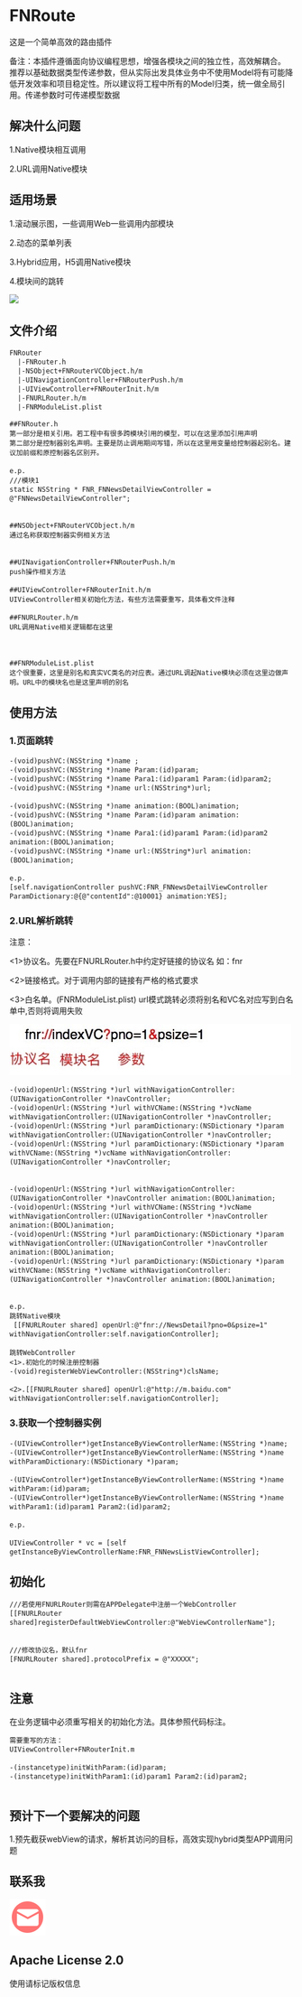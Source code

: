 # FNRoute

这是一个简单高效的路由插件


备注：本插件遵循面向协议编程思想，增强各模块之间的独立性，高效解耦合。
推荐以基础数据类型传递参数，但从实际出发具体业务中不使用Model将有可能降低开发效率和项目稳定性。所以建议将工程中所有的Model归类，统一做全局引用。传递参数时可传递模型数据



## 解决什么问题


1.Native模块相互调用

2.URL调用Native模块


## 适用场景


1.滚动展示图，一些调用Web一些调用内部模块

2.动态的菜单列表

3.Hybrid应用，H5调用Native模块

4.模块间的跳转

![](./img/taobao.png)


## 文件介绍


```
FNRouter
  |-FNRouter.h
  |-NSObject+FNRouterVCObject.h/m
  |-UINavigationController+FNRouterPush.h/m
  |-UIViewController+FNRouterInit.h/m
  |-FNURLRouter.h/m
  |-FNRModuleList.plist

```
```
##FNRouter.h
第一部分是相关引用。若工程中有很多跨模块引用的模型，可以在这里添加引用声明
第二部分是控制器别名声明。主要是防止调用期间写错，所以在这里用变量给控制器起别名。建议加前缀和原控制器名区别开。

e.p.
///模块1
static NSString * FNR_FNNewsDetailViewController = @"FNNewsDetailViewController";


##NSObject+FNRouterVCObject.h/m
通过名称获取控制器实例相关方法


##UINavigationController+FNRouterPush.h/m
push操作相关方法

##UIViewController+FNRouterInit.h/m
UIViewController相关初始化方法，有些方法需要重写，具体看文件注释

##FNURLRouter.h/m
URL调用Native相关逻辑都在这里



##FNRModuleList.plist
这个很重要，这里是别名和真实VC类名的对应表。通过URL调起Native模块必须在这里边做声明。URL中的模块名也是这里声明的别名

```


## 使用方法


###  1.页面跳转

```
-(void)pushVC:(NSString *)name ;
-(void)pushVC:(NSString *)name Param:(id)param;
-(void)pushVC:(NSString *)name Para1:(id)param1 Param:(id)param2;
-(void)pushVC:(NSString *)name url:(NSString*)url;

-(void)pushVC:(NSString *)name animation:(BOOL)animation;
-(void)pushVC:(NSString *)name Param:(id)param animation:(BOOL)animation;
-(void)pushVC:(NSString *)name Para1:(id)param1 Param:(id)param2 animation:(BOOL)animation;
-(void)pushVC:(NSString *)name url:(NSString*)url animation:(BOOL)animation;

e.p. 
[self.navigationController pushVC:FNR_FNNewsDetailViewController ParamDictionary:@{@"contentId":@10001} animation:YES];

```

###  2.URL解析跳转

注意：

<1>协议名。先要在FNURLRouter.h中约定好链接的协议名 如：fnr

<2>链接格式。对于调用内部的链接有严格的格式要求 

<3>白名单。(FNRModuleList.plist)  url模式跳转必须将别名和VC名对应写到白名单中,否则将调用失败

![](./img/url.jpg)


```
-(void)openUrl:(NSString *)url withNavigationController:(UINavigationController *)navController;
-(void)openUrl:(NSString *)url withVCName:(NSString *)vcName withNavigationController:(UINavigationController *)navController;
-(void)openUrl:(NSString *)url paramDictionary:(NSDictionary *)param withNavigationController:(UINavigationController *)navController;
-(void)openUrl:(NSString *)url paramDictionary:(NSDictionary *)param withVCName:(NSString *)vcName withNavigationController:(UINavigationController *)navController;


-(void)openUrl:(NSString *)url withNavigationController:(UINavigationController *)navController animation:(BOOL)animation;
-(void)openUrl:(NSString *)url withVCName:(NSString *)vcName withNavigationController:(UINavigationController *)navController animation:(BOOL)animation;
-(void)openUrl:(NSString *)url paramDictionary:(NSDictionary *)param withNavigationController:(UINavigationController *)navController animation:(BOOL)animation;
-(void)openUrl:(NSString *)url paramDictionary:(NSDictionary *)param withVCName:(NSString *)vcName withNavigationController:(UINavigationController *)navController animation:(BOOL)animation;


e.p.
跳转Native模块
 [[FNURLRouter shared] openUrl:@"fnr://NewsDetail?pno=0&psize=1" withNavigationController:self.navigationController];
 
跳转WebController
<1>.初始化的时候注册控制器
-(void)registerWebViewController:(NSString*)clsName;
    
<2>.[[FNURLRouter shared] openUrl:@"http://m.baidu.com" withNavigationController:self.navigationController];

```

###  3.获取一个控制器实例

```
-(UIViewController*)getInstanceByViewControllerName:(NSString *)name;
-(UIViewController*)getInstanceByViewControllerName:(NSString *)name withParamDictionary:(NSDictionary *)param;

-(UIViewController*)getInstanceByViewControllerName:(NSString *)name withParam:(id)param;
-(UIViewController*)getInstanceByViewControllerName:(NSString *)name withParam1:(id)param1 Param2:(id)param2;

e.p.

UIViewController * vc = [self getInstanceByViewControllerName:FNR_FNNewsListViewController];
```

## 初始化

```
///若使用FNURLRouter则需在APPDelegate中注册一个WebController
[[FNURLRouter shared]registerDefaultWebViewController:@"WebViewControllerName"];


///修改协议名，默认fnr
[FNURLRouter shared].protocolPrefix = @"XXXXX";


```

## 注意

在业务逻辑中必须重写相关的初始化方法。具体参照代码标注。

```
需要重写的方法：
UIViewController+FNRouterInit.m

-(instancetype)initWithParam:(id)param;
-(instancetype)initWithParam1:(id)param1 Param2:(id)param2;


```

## 预计下一个要解决的问题

1.预先截获webView的请求，解析其访问的目标，高效实现hybrid类型APP调用问题



## 联系我

[![邮件](./img/mail.png)](mailto:zhangxuchuan827@163.com)


## Apache License 2.0

使用请标记版权信息



